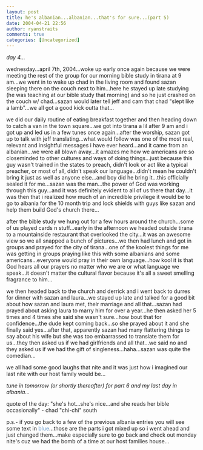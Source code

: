 ```yaml
---
layout: post
title: he's albanian...albanian...that's for sure...(part 5)
date: 2004-04-21 22:56
author: ryanstraits
comments: true
categories: [Uncategorized]
---
```

<em>day 4...</em>

wednesday...april 7th, 2004...woke up early once again because we were meeting the rest of the group for our morning bible study in tirana at 9 am...we went in to wake up chad in the living room and found sazan sleeping there on the couch next to him...here he stayed up late studying (he was teaching at our bible study that morning) and so he just crashed on the couch w/ chad...sazan would later tell jeff and cam that chad "slept like a lamb"...we all got a good kick outta that...

we did our daily routine of eating breakfast together and then heading down to catch a van in the town square...we got into tirana a lil after 9 am and i got up and led us in a few tunes once again...after the worship, sazan got up to talk with jeff translating...what would follow was one of the most real, relevant and insightful messages i have ever heard...and it came from an albanian...we were all blown away...it amazes me how we americans are so closeminded to other cultures and ways of doing things...just because this guy wasn't trained in the states to preach, didn't look or act like a typical preacher, or most of all, didn't speak our language...didn't mean he couldn't bring it just as well as anyone else...and boy did he bring it...this officially sealed it for me...sazan was the man...the power of God was working through this guy...and it was definitely evident to all of us there that day...it was then that i realized how much of an incredible privilege it would be to go to albania for the 10 month trip and lock shields with guys like sazan and help them build God's church there...

after the bible study we hung out for a few hours around the church...some of us played cards n stuff...early in the afternoon we headed outside tirana to a mountainside restaurant that overlooked the city...it was an awesome view so we all snapped a bunch of pictures...we then had lunch and got in groups and prayed for the city of tirana...one of the koolest things for me was getting in groups praying like this with some albanians and some americans...everyone would pray in their own language...how kool it is that God hears all our prayers no matter who we are or what language we speak...it doesn't matter the cultural flavor because it's all a sweet smelling fragrance to him...

we then headed back to the church and derrick and i went back to durres for dinner with sazan and laura...we stayed up late and talked for a good bit about how sazan and laura met, their marriage and all that...sazan had prayed about asking laura to marry him for over a year...he then asked her 5 times and 4 times she said she wasn't sure...how bout that for confidence...the dude kept coming back...so she prayed about it and she finally said yes...after that, apparently sazan had many flattering things to say about his wife but she was too embarrassed to translate them for us...they then asked us if we had girlfriends and all that...we said no and they asked us if we had the gift of singleness...haha...sazan was quite the comedian...

we all had some good laughs that nite and it was just how i imagined our last nite with our host family would be...

<em>tune in tomorrow (or shortly thereafter) for part 6 and my last day in albania...</em>

quote of the day: "she's hot...she's nice...and she reads her bible occasionally" - chad "chi-chi" south

p.s.- if you go back to a few of the previous albania entries you will see some text in <span style="color:#6699cc;">blue</span>...those are the parts i got mixed up so i went ahead and just changed them...make especially sure to go back and check out monday nite's cuz we had the bomb of a time at our host families house...
